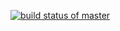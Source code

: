 [![build status of master](https://travis-ci.org/hselim567/Triangle567.svg?branch=master)](https://travis-ci.org/hselim567/Triangle567)